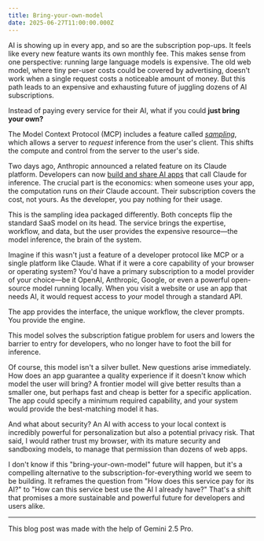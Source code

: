 ```yaml
---
title: Bring-your-own-model
date: 2025-06-27T11:00:00.000Z
---
```


AI is showing up in every app, and so are the subscription pop-ups. It feels like every new feature wants its own monthly fee. This makes sense from one perspective: running large language models is expensive. The old web model, where tiny per-user costs could be covered by advertising, doesn't work when a single request costs a noticeable amount of money. But this path leads to an expensive and exhausting future of juggling dozens of AI subscriptions.

Instead of paying every service for their AI, what if you could **just bring your own?**

The Model Context Protocol (MCP) includes a feature called [*sampling*](https://modelcontextprotocol.io/docs/concepts/sampling), which allows a server to *request* inference from the user's client. This shifts the compute and control from the server to the user's side.

Two days ago, Anthropic announced a related feature on its Claude platform. Developers can now [build and share AI apps](https://www.anthropic.com/news/claude-powered-artifacts) that call Claude for inference. The crucial part is the economics: when someone uses your app, the computation runs on *their* Claude account. Their subscription covers the cost, not yours. As the developer, you pay nothing for their usage.

This is the sampling idea packaged differently. Both concepts flip the standard SaaS model on its head. The service brings the expertise, workflow, and data, but the user provides the expensive resource—the model inference, the brain of the system.

Imagine if this wasn't just a feature of a developer protocol like MCP or a single platform like Claude. What if it were a core capability of your browser or operating system? You'd have a primary subscription to a model provider of your choice—be it OpenAI, Anthropic, Google, or even a powerful open-source model running locally. When you visit a website or use an app that needs AI, it would request access to *your* model through a standard API.

The app provides the interface, the unique workflow, the clever prompts. You provide the engine.

This model solves the subscription fatigue problem for users and lowers the barrier to entry for developers, who no longer have to foot the bill for inference.

Of course, this model isn't a silver bullet. New questions arise immediately. How does an app guarantee a quality experience if it doesn't know which model the user will bring? A frontier model will give better results than a smaller one, but perhaps fast and cheap is better for a specific application. The app could specify a minimum required capability, and your system would provide the best-matching model it has.

And what about security? An AI with access to your local context is incredibly powerful for personalization but also a potential privacy risk. That said, I would rather trust my browser, with its mature security and sandboxing models, to manage that permission than dozens of web apps.

I don't know if this "bring-your-own-model" future will happen, but it's a compelling alternative to the subscription-for-everything world we seem to be building. It reframes the question from "How does this service pay for its AI?" to "How can this service best use the AI I already have?" That's a shift that promises a more sustainable and powerful future for developers and users alike.

---

This blog post was made with the help of Gemini 2.5 Pro.